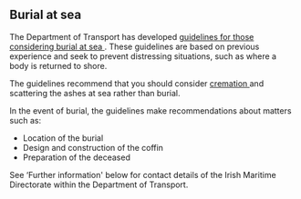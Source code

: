 ##  Burial at sea

The Department of Transport has developed [ guidelines for those considering
burial at sea ](https://www.gov.ie/en/service/de81b8-burial-at-sea/) . These
guidelines are based on previous experience and seek to prevent distressing
situations, such as where a body is returned to shore.

The guidelines recommend that you should consider [ cremation
](/en/death/practical-arrangements-after-a-death/cremations/) and scattering
the ashes at sea rather than burial.

In the event of burial, the guidelines make recommendations about matters such
as:

  * Location of the burial 
  * Design and construction of the coffin 
  * Preparation of the deceased 

See ‘Further information' below for contact details of the Irish Maritime
Directorate within the Department of Transport.
